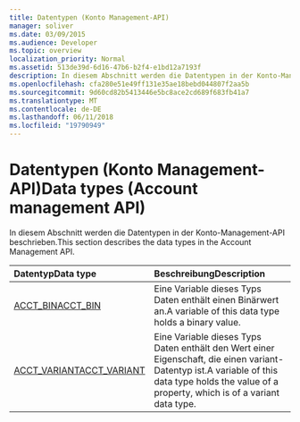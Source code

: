 ```yaml
---
title: Datentypen (Konto Management-API)
manager: soliver
ms.date: 03/09/2015
ms.audience: Developer
ms.topic: overview
localization_priority: Normal
ms.assetid: 513de39d-6d16-47b6-b2f4-e1bd12a7193f
description: In diesem Abschnitt werden die Datentypen in der Konto-Management-API beschrieben.
ms.openlocfilehash: cfa280e51e49ff131e35ae18bebd044807f2aa5b
ms.sourcegitcommit: 9d60cd82b5413446e5bc8ace2cd689f683fb41a7
ms.translationtype: MT
ms.contentlocale: de-DE
ms.lasthandoff: 06/11/2018
ms.locfileid: "19790949"
---
```

# <a name="data-types-account-management-api"></a><span data-ttu-id="4df01-103">Datentypen (Konto Management-API)</span><span class="sxs-lookup"><span data-stu-id="4df01-103">Data types (Account management API)</span></span>

<span data-ttu-id="4df01-104">In diesem Abschnitt werden die Datentypen in der Konto-Management-API beschrieben.</span><span class="sxs-lookup"><span data-stu-id="4df01-104">This section describes the data types in the Account Management API.</span></span>
  
|<span data-ttu-id="4df01-105">**Datentyp**</span><span class="sxs-lookup"><span data-stu-id="4df01-105">**Data type**</span></span>|<span data-ttu-id="4df01-106">**Beschreibung**</span><span class="sxs-lookup"><span data-stu-id="4df01-106">**Description**</span></span>|
|:-----|:-----|
|[<span data-ttu-id="4df01-107">ACCT_BIN</span><span class="sxs-lookup"><span data-stu-id="4df01-107">ACCT_BIN</span></span>](acct_bin.md) <br/> |<span data-ttu-id="4df01-108">Eine Variable dieses Typs Daten enthält einen Binärwert an.</span><span class="sxs-lookup"><span data-stu-id="4df01-108">A variable of this data type holds a binary value.</span></span>  <br/> |
|[<span data-ttu-id="4df01-109">ACCT_VARIANT</span><span class="sxs-lookup"><span data-stu-id="4df01-109">ACCT_VARIANT</span></span>](acct_variant.md) <br/> |<span data-ttu-id="4df01-110">Eine Variable dieses Typs Daten enthält den Wert einer Eigenschaft, die einen variant-Datentyp ist.</span><span class="sxs-lookup"><span data-stu-id="4df01-110">A variable of this data type holds the value of a property, which is of a variant data type.</span></span>  <br/> |
   

